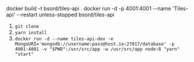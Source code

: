 docker build -t bsord/tiles-api .
docker run -d -p 4001:4001 --name 'Tiles-api' --restart unless-stopped bsord/tiles-api

1.  `git clone`
2.  `yarn install`
3.  `docker run -d --name tiles-api-dev -e MongoURI='mongodb://username:pass@host.io:27017/database' -p 4001:4001 -v "$PWD":/usr/src/app -w /usr/src/app node:8 "yarn" "start"`
